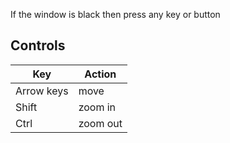 If the window is black then press any key or button

Controls
--------

| Key        | Action   |
| ---------- | -------- |
| Arrow keys | move     |
| Shift      | zoom in  |
| Ctrl       | zoom out |